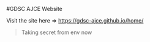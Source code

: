 #GDSC AJCE Website

Visit the site here => https://gdsc-ajce.github.io/home/

> Taking secret from env now
